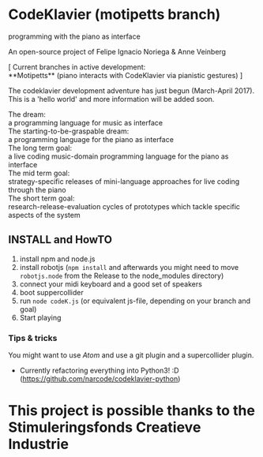 # CodeKlavier (motipetts branch)

programming with the piano as interface

An open-source project of Felipe Ignacio Noriega & Anne Veinberg

<div class='dream'>
<div>[ Current branches in active development:</div>
<div> **Motipetts** (piano interacts with CodeKlavier via pianistic gestures) ]</div>
</div>

The codeklavier development adventure has just begun (March-April 2017). This is a 'hello world' and more information will be added soon.
<div class='dream'>
<div>The dream: </div><div>a programming language for music as interface</div></div>
<div class='dream'>
<div>The starting-to-be-graspable dream:</div><div>a programming language for the piano as interface</div></div>
<div class='dream'>
<div>The long term goal:</div><div>a live coding music-domain programming language for the piano as interface</div></div>
<div class='dream'>
<div>The mid term goal:</div><div>strategy-specific releases of mini-language approaches for live coding through the piano</div></div>
<div class='dream'>
<div>The short term goal:</div><div>research-release-evaluation cycles of prototypes which tackle specific aspects of the system</div></div>

## INSTALL and HowTO

1. install npm and node.js
2. install robotjs (``npm install`` and afterwards you might need to move ``robotjs.node`` from the Release to the node_modules directory)
3. connect your midi keyboard and a good set of speakers
4. boot suppercollider
5. run ``node codeK.js`` (or equivalent js-file, depending on your branch and goal)
6. Start playing

### Tips & tricks

You might want to use *Atom* and use a git plugin and a supercollider plugin.

* Currently refactoring everything into Python3! :D (<a href='https://github.com/narcode/codeklavier-python'>https://github.com/narcode/codeklavier-python</a>)

# This project is possible thanks to the Stimuleringsfonds Creatieve Industrie
